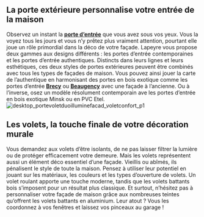 ## La porte extérieure personnalise votre entrée de la maison
Observez un instant la **[porte d’entrée](/portes-CCU0004/portes-entree-CCN0051)** que vous avez sous vos yeux. Vous la voyez tous les jours et vous n’y prêtez plus vraiment attention, pourtant elle joue un rôle primordial dans la déco de votre façade.
Lapeyre vous propose deux gammes aux designs différents : les portes d’entrée contemporaines et les portes d’entrée authentiques.
Distincts dans leurs lignes et leurs esthétiques, ces deux styles de portes extérieures peuvent être combinés avec tous les types de façades de maison.
Vous pouvez ainsi jouer la carte de l’authentique en harmonisant des portes en bois exotique comme les portes d’entrée [**Brecy**](/porte-d-entree-brecy-bois-exotique-FPC2359851) ou [**Beaugency**](/porte-d-entree-beaugency-bois-exotique-menuise-FPC2299781) avec une façade à l’ancienne. Ou à l’inverse, osez un modèle résolument contemporain ave les portes d’entrée en bois exotique Minsk ou en PVC Etel.
![desktop_portevoletduoilluminefacad_voletconfort_p1](//statics.lapeyre.fr/img/contrib/2bdd4da30020c3a2/desktop_portevoletduoilluminefacad_voletconfort_p1.jpg)
##
## Les volets, la touche finale de votre décoration murale
Vous demandez aux volets d’être isolants, de ne pas laisser filtrer la lumière ou de protéger efficacement votre demeure.
Mais les volets représentent aussi un élément déco essentiel d’une façade. Vieillis ou abîmés, ils pénalisent le style de toute la maison.
Pensez à utiliser leur potentiel en jouant sur les matériaux, les couleurs et les types d’ouverture de volets. Un volet roulant apporte une touche moderne, tandis que les volets battants bois s’imposent pour un résultat plus classique.
Et surtout, n’hésitez pas à personnaliser votre façade de maison grâce aux nombreuses teintes qu’offrent les volets battants en aluminium. Leur atout ? Vous les coordonnez à vos fenêtres et laissez vos pinceaux au garage !